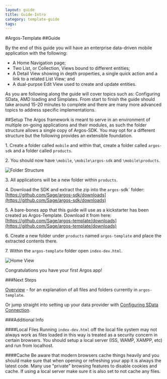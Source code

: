 ---
layout: guide
title: Guide-Intro
category: template-guide
tags: 
---
#Argos-Template
##Guide

By the end of this guide you will have an enterprise data-driven mobile application with the following:

* A Home Navigation page;
* Two List, or Collection, Views bound to different entities;
* A Detail View showing in depth properties, a single quick action and a link to a related List View; and
* A dual-purpse Edit View used to create and update entities.

As you are following along the guide will cover topics such as: Configuring SData, AMD loading and Simplates. From start to finish the guide should take around 15-20 minutes to complete and there are many more advanced topics to address specific implementations.


##Setup
The Argos framework is meant to serve in an environment of multiple on-going applications and their modules, as such the folder structure allows a single copy of Argos-SDK. You may opt for a different structure but the following provides an extensible foundation.

1\. Create a folder called `mobile` and within that, create a folder called `argos-sdk` and a folder called `products`.

2\. You should now have `\mobile`, `\mobile\argos-sdk` and `\mobile\products`. 

![Folder Structure](http://sage.github.com/argos/images/template-guide/setup_folders.png)

3\. All applications will be a new folder within `products`.

4\. Download the SDK and extract the zip into the `argos-`sdk` folder: [https://github.com/Sage/argos-sdk/downloads](https://github.com/Sage/argos-sdk/downloads) 

5\. A bare-bones app that this guide will use as a kickstarter has been created as Argos-Template. Download it from here: [https://github.com/Sage/argos-template/downloads](https://github.com/Sage/argos-template/downloads)

6\. Create a new folder under `products` named `argos-template` and place the extracted contents there.

7\. Within the `argos-template` folder open `index-dev.html`.

![Home View](http://sage.github.com/argos/images/template-guide/intro_home.png)


Congratulations you have your first Argos app!

###Next Steps

[Overview](Guide-Overview.html) - for an explanation of all files and folders currently in `argos-template`.

Or jump straight into setting up your data provider with [Configuring SData Connection](Guide-Configuring-SData-Connection.html).



###Additional Info

####Local Files
Running `index-dev.html` off the local file system may not always work as files loaded in this way is treated as a security concern in certain browsers. You should setup a local server (ISS, WAMP, XAMPP, etc) and run from localhost.

####Cache
Be aware that modern browsers cache things heavily and you should make sure that when opening or refreshing your app it is always the latest code. Many use "private" browsing features to disable cookies and cache. If using a local server make sure it is also set to not cache any files. 
